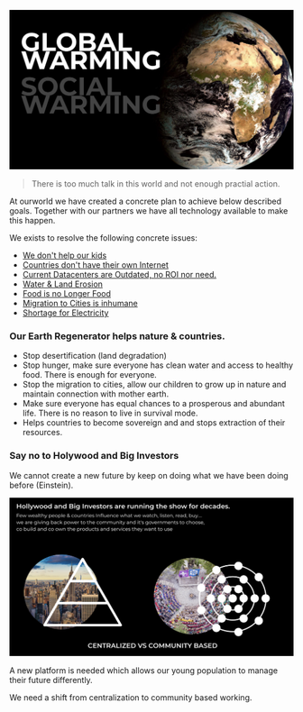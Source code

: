 ![](img/why1.png)

> There is too much talk in this world and not enough practial action.

At ourworld we have created a concrete plan to achieve below described goals. Together with our partners we have all technology available to make this happen.

We exists to resolve the following concrete issues:

- [We don't help our kids](help_our_kids.md)
- [Countries don't have their own Internet](countries_have_no_internet.md)
- [Current Datacenters are Outdated, no ROI nor need.](improve_datacenters.md)
- [Water & Land Erosion](land_erosion.md)
- [Food is no Longer Food](food_no_longer_food.md)
- [Migration to Cities is inhumane](migration_to_cities.md)
- [Shortage for Electricity](electricity_shorage.md)

### Our Earth Regenerator helps nature & countries.

- Stop desertification (land degradation)
- Stop hunger, make sure everyone has clean water and access to healthy food. There is enough for everyone.
- Stop the migration to cities, allow our children to grow up in nature and maintain connection with mother earth.
- Make sure everyone has equal chances to a prosperous and abundant life. There is no reason to live in survival mode.
- Helps countries to become sovereign and and stops extraction of their resources.


### Say no to Holywood and Big Investors

We cannot create a new future by keep on doing what we have been doing before (Einstein).

![](img/why_communitybased.png)

A new platform is needed which allows our young population to manage their future differently.

We need a shift from centralization to community based working.

